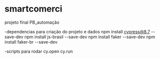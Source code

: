 # smartcomerci
 projeto final PB_automação

-dependencias para criação do projeto e dados
npm install cypress@8.7 --save-dev
npm install js-brasil --save-dev
npm install faker --save-dev
npm install faker-br --save-dev

-scripts para rodar
cy.open
cy.run
